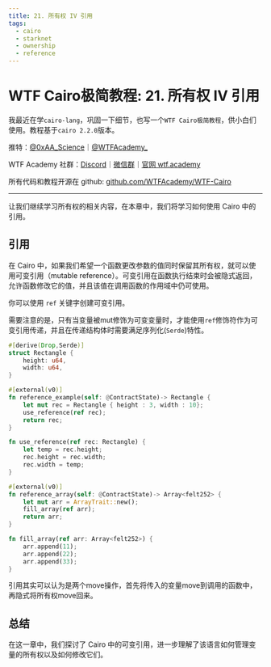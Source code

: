 ```yaml
---
title: 21. 所有权 IV 引用
tags:
  - cairo
  - starknet
  - ownership
  - reference
---
```


# WTF Cairo极简教程: 21. 所有权 IV 引用

我最近在学`cairo-lang`，巩固一下细节，也写一个`WTF Cairo极简教程`，供小白们使用。教程基于`cairo 2.2.0`版本。

推特：[@0xAA_Science](https://twitter.com/0xAA_Science)｜[@WTFAcademy_](https://twitter.com/WTFAcademy_)

WTF Academy 社群：[Discord](https://discord.gg/5akcruXrsk)｜[微信群](https://docs.google.com/forms/d/e/1FAIpQLSe4KGT8Sh6sJ7hedQRuIYirOoZK_85miz3dw7vA1-YjodgJ-A/viewform?usp=sf_link)｜[官网 wtf.academy](https://wtf.academy)

所有代码和教程开源在 github: [github.com/WTFAcademy/WTF-Cairo](https://github.com/WTFAcademy/WTF-Cairo)

---

让我们继续学习所有权的相关内容，在本章中，我们将学习如何使用 Cairo 中的引用。

## 引用

在 Cairo 中，如果我们希望一个函数更改参数的值同时保留其所有权，就可以使用可变引用（mutable reference）。可变引用在函数执行结束时会被隐式返回，允许函数修改它的值，并且该值在调用函数的作用域中仍可使用。

你可以使用 `ref` 关键字创建可变引用。

需要注意的是，只有当变量被mut修饰为可变变量时，才能使用`ref`修饰符作为可变引用传递，并且在传递结构体时需要满足序列化(`Serde`)特性。

```rust
#[derive(Drop,Serde)]
struct Rectangle {
    height: u64,
    width: u64,
}

#[external(v0)]
fn reference_example(self: @ContractState)-> Rectangle {
    let mut rec = Rectangle { height : 3, width : 10};
    use_reference(ref rec);
    return rec;
}

fn use_reference(ref rec: Rectangle) {
    let temp = rec.height;
    rec.height = rec.width;
    rec.width = temp;
}

#[external(v0)]
fn reference_array(self: @ContractState)-> Array<felt252> {
    let mut arr = ArrayTrait::new();
    fill_array(ref arr);
    return arr;
}

fn fill_array(ref arr: Array<felt252>) {
    arr.append(11);
    arr.append(22);
    arr.append(33);
}
```

引用其实可以认为是两个move操作，首先将传入的变量move到调用的函数中，再隐式将所有权move回来。

## 总结

在这一章中，我们探讨了 Cairo 中的可变引用，进一步理解了该语言如何管理变量的所有权以及如何修改它们。
